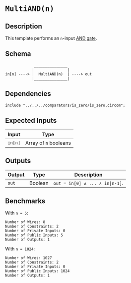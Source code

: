 # `MultiAND(n)`

## Description

This template performs an `n`-input [AND gate](https://en.wikipedia.org/wiki/AND_gate). 

## Schema

```
             _______________     
            |               |
in[n] ----> |  MultiAND(n)  | ----> out
            |_______________|     
```

## Dependencies

```
include "../../../comparators/is_zero/is_zero.circom";
```

## Expected Inputs

| Input      | Type                  |
| -----      | -----                 | 
| `in[n]`    | Array of `n` booleans |

## Outputs

| Output  | Type     | Description               |
| ------  | ------   | ----------      | 
| `out`   | Boolean  | `out = in[0] ∧ ... ∧ in[n-1]`. |

## Benchmarks 

With `n = 5`:
```
Number of Wires: 8
Number of Constraints: 2
Number of Private Inputs: 0
Number of Public Inputs: 5
Number of Outputs: 1
```

With `n = 1024`:
```
Number of Wires: 1027
Number of Constraints: 2
Number of Private Inputs: 0
Number of Public Inputs: 1024
Number of Outputs: 1
```